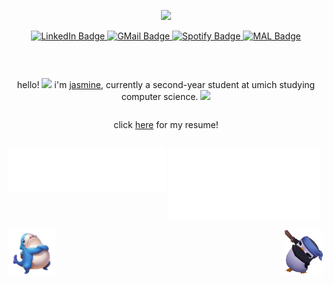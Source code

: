 <p align="center">
    <img src="https://media1.giphy.com/media/v1.Y2lkPTc5MGI3NjExYjZiNTFiNTQ3ZmQwMTc5NGNiZmE2MGI5MThkMDgzOWMyZmQ0ZDBkNSZjdD1z/lnyTxlW69yhGNaHcwr/giphy.gif" width="150"/>
</p>

<div id="badges" align="center">
  <a href="https://www.linkedin.com/in/jasmine-hou1/">
    <img src="https://img.shields.io/badge/LinkedIn-blue?style=for-the-badge&logo=linkedin&logoColor=white" alt="LinkedIn Badge"/>
  </a>
  <a href="mailto:jsmnhou@umich.edu">
    <img src="https://img.shields.io/badge/Gmail-D14836?style=for-the-badge&logo=gmail&logoColor=white" alt="GMail Badge"/>
  </a>
  <a href="https://open.spotify.com/user/ke17fmzadn03r8cr328qxoguo">
    <img src="https://img.shields.io/badge/Spotify-1ED760?&style=for-the-badge&logo=spotify&logoColor=white" alt="Spotify Badge"/>
  </a>
  <a href="https://myanimelist.net/profile/ppozzu">
    <img src="https://img.shields.io/badge/MAL-2E51A2?style=for-the-badge&logo=myanimelist&logoColor=white" alt="MAL Badge"/>
  </a>
</div>

<p align="center">
    <img src="https://komarev.com/ghpvc/?username=jsmnhou&style=flat-square&color=blue" alt=""/>
</p>

<div id="user-content-toc" align="center">
    <p style="display: inline-block;">
    hello! <img src="https://media.giphy.com/media/hvRJCLFzcasrR4ia7z/giphy.gif" width="30"> i'm <a href="https://jasminehou.dev/">jasmine</a>, currently a second-year student at umich studying computer science. 
    <img src="https://media3.giphy.com/media/v1.Y2lkPTc5MGI3NjExOTY3MGNmZmM4ZjI5NDI3NzJmZDk0MmYzMDE0YWQ0MGE1NTIzNDEyYSZjdD1z/5aYfJYohCSeYgtVlUj/giphy.gif" width="40"> 
    </p>
    <p style="display: inline-block;">
        click <a href = "https://docs.google.com/gview?url=https://github.com/jsmnhou/jsmnhou/raw/main/Jasmine_Hou_Resume.pdf&embedded=true">here</a> for my resume!
    </p>
</div>

<p float="left">
  <img src="/github-metrics1.svg" align=top width = 50%/>
  <img src="/github-metrics2.svg" align=top width = 48%/>
</p>

<p align="center">
    <img align="left" src="shork.png" width="75"/>
<!--     <img src="https://github.com/devicons/devicon/blob/master/icons/cplusplus/cplusplus-line.svg" alt="css3" width="52" height="52" />
    <img src="https://raw.githubusercontent.com/devicons/devicon/master/icons/java/java-original-wordmark.svg" alt="java" width="52" height="52" />
    <img src="https://raw.githubusercontent.com/devicons/devicon/master/icons/python/python-original-wordmark.svg" alt="python" width="52" height="52" />
    <img src="https://raw.githubusercontent.com/devicons/devicon/master/icons/git/git-plain.svg" alt="nginx" width="52" height="52" /> -->
    <img align="right" src="pengu_slay.png" width="64" />
</p>
